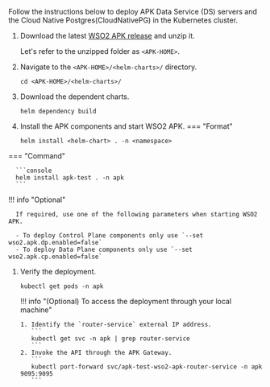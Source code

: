 
Follow the instructions below to deploy APK Data Service (DS) servers and the Cloud Native Postgres(CloudNativePG) in the Kubernetes cluster.

1. Download the latest [WSO2 APK release](https://github.com/wso2/apk/releases) and unzip it.

      Let's refer to the unzipped folder as `<APK-HOME>`.

2. Navigate to the `<APK-HOME>/<helm-charts>/` directory.

      `cd <APK-HOME>/<helm-charts>/`

3. Download the dependent charts.
    
     ```
     helm dependency build
     ```

3. Install the APK components and start WSO2 APK.
=== "Format"

      ```console
      helm install <helm-chart> . -n <namespace>
      ```
=== "Command"

      ```console
      helm install apk-test . -n apk
      ```

!!! info "Optional"

      If required, use one of the following parameters when starting WSO2 APK.

      - To deploy Control Plane components only use `--set wso2.apk.dp.enabled=false`
      - To deploy Data Plane components only use `--set wso2.apk.cp.enabled=false`

1.  Verify the deployment.

      ```
      kubectl get pods -n apk
      ```

    !!! info "(Optional) To access the deployment through your local machine"

        1. Identify the `router-service` external IP address.
           ```
           kubectl get svc -n apk | grep router-service
           ```
        2. Invoke the API through the APK Gateway.
           ```
           kubectl port-forward svc/apk-test-wso2-apk-router-service -n apk 9095:9095
           ```